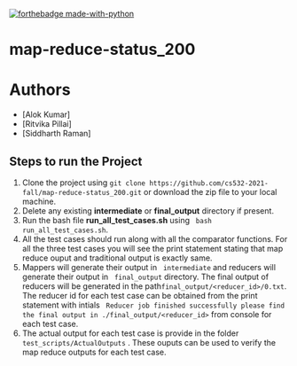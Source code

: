 
[![forthebadge made-with-python](http://ForTheBadge.com/images/badges/made-with-python.svg)](https://www.python.org/)

# map-reduce-status_200

# Authors
- [Alok Kumar]
- [Ritvika Pillai]
- [Siddharth Raman]

## Steps to run the Project

1. Clone the project using ````git clone https://github.com/cs532-2021-fall/map-reduce-status_200.git```` or download the zip file to your local machine.
2. Delete any existing **intermediate** or **final_output** directory if present.
3. Run the bash file **run_all_test_cases.sh** using ```` bash run_all_test_cases.sh````.
4. All the test cases should run along with all the comparator functions. For all the three test cases you will see the print statement stating that map reduce ouput and traditional output is exactly same.
5. Mappers will generate their output in ```` intermediate```` and reducers will generate their output in ``` final_output``` directory. The final output of reducers will be generated in  the path```final_output/<reducer_id>/0.txt```. The reducer id for each test case can be obtained from the print statement with intials ```` Reducer job finished successfully please find the final output in ./final_output/<reducer_id>```` from console for each test case.
6. The actual output for each test case is provide in the folder ````test_scripts/ActualOutputs```` . These ouputs can be used to verify the map reduce outputs for each test case.

